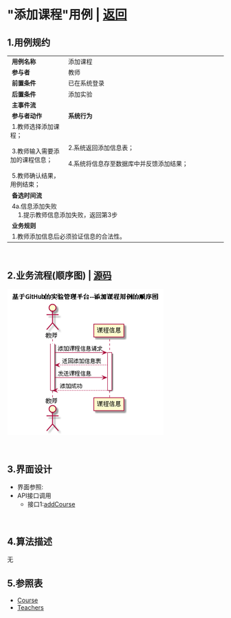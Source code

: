 # "添加课程"用例 | [返回](../README.md#6)

## 1.用例规约

<table>
    <tr>
        <td width="150"> <b>&nbsp;用例名称</b></td>
        <td colspan="2" width="700">&nbsp;添加课程</td>
    </tr>
    <tr>
        <td width="150"> <b>&nbsp;参与者</b></td>
        <td colspan="2" width="700">&nbsp;教师</td>
    </tr>
    <tr>
        <td width="150"> <b>&nbsp;前置条件</b></td>
        <td colspan="2" width="700">&nbsp;已在系统登录</td>
    </tr>
    <tr>
        <td width="150"> <b>&nbsp;后置条件</b></td>
        <td colspan="2" width="700">&nbsp;添加实验</td>
    </tr>
    <tr>
        <td colspan="3" width="200"> <b>&nbsp;主事件流</b></td>
    </tr>
    <tr>
        <td colspan="2" width="180"> <b>&nbsp;参与者动作</b></td>
        <td width="410"> <b>&nbsp;系统行为</b></td>
    </tr>
    <tr>
        <td colspan="2" width="180">
            <span>&nbsp;1.教师选择添加课程；</span>
            <br>
            <span>&nbsp;</span>
            <br>
            <span>&nbsp;3.教师输入需要添加的课程信息；</span>
            <br>
            <span>&nbsp;</span>
            <br>
            <span>&nbsp;5.教师确认结果，用例结束；</span>
        </td>
        <td width="480">
            <span>&nbsp;</span>
            <br>
            <span>&nbsp;2.系统返回添加信息表；</span>
            <br>
            <span>&nbsp;</span>
            <br>
            <span>&nbsp;4.系统将信息存至数据库中并反馈添加结果；</span>
            <br>
            <span>&nbsp;</span>
        </td>
    </tr>
    <tr>
        <td colspan="3" width="200"> <b>&nbsp;备选时间流</b></td>
    </tr>
    <tr>
        <td colspan="3" width="200">
            <span>&nbsp;4a.信息添加失败</span>
            <br>
            <span>&nbsp;&emsp;1.提示教师信息添加失败，返回第3步</span>
        </td>
    </tr>
    <tr>
        <td colspan="3" width="200"> <b>&nbsp;业务规则</b></td>
    </tr>
    <tr>
        <td colspan="3" width="200">
            <span>&nbsp;1.教师添加信息后必须验证信息的合法性。</span>
        </td>
    </tr>
</table>

<br>

## 2.业务流程(顺序图) | [源码](../puml/AddCourse.puml)
![img](../picture/AddCourseSe.png)

<br>

## 3.界面设计
* 界面参照:
* API接口调用
    * 接口1:[addCourse](../interface/AddCourseInter.md)
    
    
<br>

## 4.算法描述
无

## 5.参照表
* [Course](../Markdown/DataBase.md#course课程表)
* [Teachers](../Markdown/DataBase.md#teachers教师表)